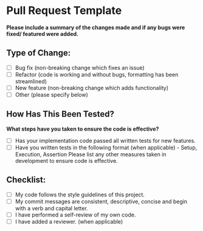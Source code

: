 # Pull Request Template 

**Please include a summary of the changes made and if any bugs were fixed/ featured were added.**

## Type of Change:

- [ ] Bug fix (non-breaking change which fixes an issue)
- [ ] Refactor (code is working and without bugs, formatting has been streamlined)
- [ ] New feature (non-breaking change which adds functionality)
- [ ] Other (please specify below)

## How Has This Been Tested?

**What steps have you taken to ensure the code is effective?**
- [ ] Has your implementation code passed all written tests for new features. 
- [ ] Have you written tests in the following format (when applicable) - Setup, Execution, Assertion
Please list any other measures taken in development to ensure code is effective. 

## Checklist:

- [ ] My code follows the style guidelines of this project.
- [ ] My commit messages are consistent, descriptive, concise and begin with a verb and capital letter.
- [ ] I have performed a self-review of my own code.
- [ ] I have added a reviewer. (when applicable) 
